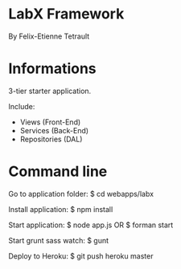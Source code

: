 LabX Framework
============

By Felix-Etienne Tetrault


Informations
============

3-tier starter application.

Include:
- Views (Front-End)
- Services (Back-End)
- Repositories (DAL)


Command line
============

Go to application folder:
$ cd webapps/labx

Install application:
$ npm install

Start application:
$ node app.js
OR
$ forman start

Start grunt sass watch:
$ gunt

Deploy to Heroku:
$ git push heroku master
